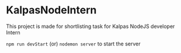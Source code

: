# KalpasNodeIntern
This project is made for shortlisting task for Kalpas NodeJS developer Intern

`npm run devStart` (or) `nodemon server` to start the server
